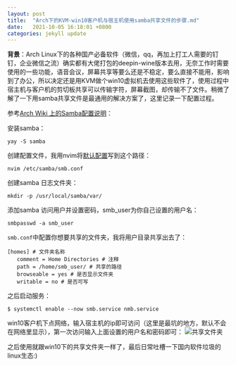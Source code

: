 ```yaml
---
layout: post
title:  "Arch下的KVM-win10客户机与宿主机使用samba共享文件的步骤.md"
date:   2021-10-05 16:18:01 +0800
categories: jekyll update
---
```

**背景**：Arch Linux下的各种国产必备软件（微信，qq，再加上打工人需要的钉钉，企业微信之流）确实都有大佬打包的deepin-wine版本去用，无奈工作时需要使用的一些功能，语音会议，屏幕共享等要么还是不稳定，要么直接不能用，影响到了办公，所以决定还是用KVM做个win10虚拟机去使用这些软件了，使用过程中宿主机与客户机的剪切板共享可以传输字符，屏幕截图，却传输不了文件。稍微了解了一下用samba共享文件是最通用的解决方案了，这里记录一下配置过程。

参考[Arch Wiki 上的Samba配置说明](https://wiki.archlinux.org/title/Samba_(%E7%AE%80%E4%BD%93%E4%B8%AD%E6%96%87))：

安装samba：

`yay -S samba`

创建配置文件，我用nvim将[默认配置](https://git.samba.org/samba.git/?p=samba.git;a=blob_plain;f=examples/smb.conf.default;hb=HEAD)写到这个路径：

`nvim /etc/samba/smb.conf`

创建samba 日志文件夹：

`mkdir -p /usr/local/samba/var/`

添加samba 访问用户并设置密码，smb_user为你自己设置的用户名：

`smbpasswd -a smb_user`

`smb.conf`中配置你想要共享的文件夹，我将用户目录共享出去了：
```
[homes] # 文件夹名称
   comment = Home Directories # 注释
   path = /home/smb_user/ # 共享的路径
   browseable = yes # 是否显示文件夹
   writable = no # 是否可写
```

之后启动服务：

`$ systemctl enable --now smb.service nmb.service`

win10客户机下点网络，输入宿主机的ip即可访问（这里是最坑的地方，默认不会在网络里显示），第一次访问输入上面设置的用户名和密码即可：
![共享文件夹](https://pic3.zhimg.com/80/v2-d8ccbf288cede67e3760ad59c7c315e5_1440w.png)

之后使用就跟win10下的共享文件夹一样了，最后日常吐槽一下国内软件垃圾的linux生态:)
